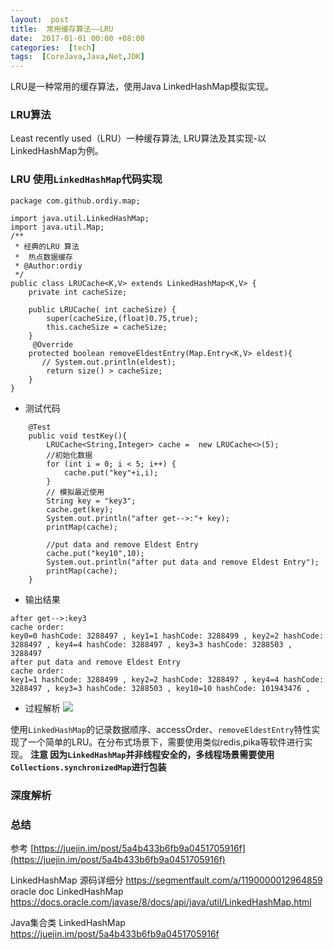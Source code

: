 ```yaml
---
layout:  post
title:  常用缓存算法——LRU
date:  2017-01-01 00:00 +08:00
categories:  [tech]
tags:  [CoreJava,Java,Net,JDK]
---
```



LRU是一种常用的缓存算法，使用Java LinkedHashMap模拟实现。
<!-- more -->


### LRU算法
Least recently used（LRU）一种缓存算法,
LRU算法及其实现-以LinkedHashMap为例。

### LRU 使用`LinkedHashMap`代码实现
```
package com.github.ordiy.map;

import java.util.LinkedHashMap;
import java.util.Map;
/**
 * 经典的LRU 算法
 *  热点数据缓存
 * @Author:ordiy
 */
public class LRUCache<K,V> extends LinkedHashMap<K,V> {
    private int cacheSize;

    public LRUCache( int cacheSize) {
        super(cacheSize,(float)0.75,true);
        this.cacheSize = cacheSize;
    }
     @Override
    protected boolean removeEldestEntry(Map.Entry<K,V> eldest){
       // System.out.println(eldest);
        return size() > cacheSize;
    }
}
```
- 测试代码
```
    @Test
    public void testKey(){
        LRUCache<String,Integer> cache =  new LRUCache<>(5);
        //初始化数据
        for (int i = 0; i < 5; i++) {
            cache.put("key"+i,i);
        }
        // 模拟最近使用
        String key = "key3";
        cache.get(key);
        System.out.println("after get-->:"+ key);
        printMap(cache);

        //put data and remove Eldest Entry
        cache.put("key10",10);
        System.out.println("after put data and remove Eldest Entry");
        printMap(cache);
    }
```
- 输出结果
```
after get-->:key3
cache order:
key0=0 hashCode: 3288497 , key1=1 hashCode: 3288499 , key2=2 hashCode: 3288497 , key4=4 hashCode: 3288497 , key3=3 hashCode: 3288503 ,
3288497
after put data and remove Eldest Entry
cache order:
key1=1 hashCode: 3288499 , key2=2 hashCode: 3288497 , key4=4 hashCode: 3288497 , key3=3 hashCode: 3288503 , key10=10 hashCode: 101943476 ,
```

- 过程解析
![](https://raw.githubusercontent.com/ordiychen/study_notes/master/res/image/node_image/blog_20200602183106.png)


使用`LinkedHashMap`的记录数据顺序、accessOrder、`removeEldestEntry`特性实现了一个简单的LRU。在分布式场景下，需要使用类似redis,pika等软件进行实现。
**注意 因为`LinkedHashMap`并非线程安全的，多线程场景需要使用`Collections.synchronizedMap`进行包装**

### 深度解析




### 总结


参考
[https://juejin.im/post/5a4b433b6fb9a0451705916f](https://juejin.im/post/5a4b433b6fb9a0451705916f)

LinkedHashMap 源码详细分
https://segmentfault.com/a/1190000012964859
oracle doc LinkedHashMap
https://docs.oracle.com/javase/8/docs/api/java/util/LinkedHashMap.html

Java集合类 LinkedHashMap
https://juejin.im/post/5a4b433b6fb9a0451705916f
